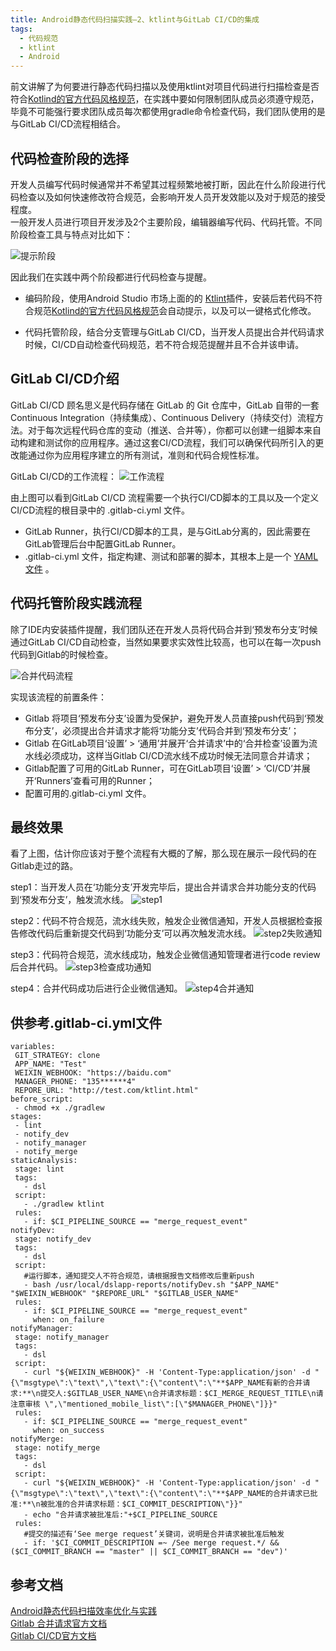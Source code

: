 ```yaml
---
title: Android静态代码扫描实践—2、ktlint与GitLab CI/CD的集成
tags:
  - 代码规范
  - ktlint
  - Android
---
```


前文讲解了为何要进行静态代码扫描以及使用ktlint对项目代码进行扫描检查是否符合[Kotlind的官方代码风格规范](https://kotlinlang.org/docs/coding-conventions.html)，在实践中要如何限制团队成员必须遵守规范，毕竟不可能强行要求团队成员每次都使用gradle命令检查代码，我们团队使用的是与GitLab CI/CD流程相结合。

<!--more-->

## 代码检查阶段的选择

开发人员编写代码时候通常并不希望其过程频繁地被打断，因此在什么阶段进行代码检查以及如何快速修改符合规范，会影响开发人员开发效能以及对于规范的接受程度。  
一般开发人员进行项目开发涉及2个主要阶段，编辑器编写代码、代码托管。不同阶段检查工具与特点对比如下：

![提示阶段](/images/2021-07-08-提示阶段.png)
 
因此我们在实践中两个阶段都进行代码检查与提醒。
- 编码阶段，使用Android Studio 市场上面的的 [Ktlint](https://plugins.jetbrains.com/plugin/15057-ktlint-unofficial-)插件，安装后若代码不符合规范[Kotlind的官方代码风格规范](https://kotlinlang.org/docs/coding-conventions.html)会自动提示，以及可以一键格式化修改。

- 代码托管阶段，结合分支管理与GitLab CI/CD，当开发人员提出合并代码请求时候，CI/CD自动检查代码规范，若不符合规范提醒并且不合并该申请。

## GitLab CI/CD介绍

GitLab CI/CD 顾名思义是代码存储在 GitLab 的 Git 仓库中，GitLab 自带的一套Continuous Integration（持续集成）、Continuous Delivery（持续交付）流程方法。对于每次远程代码仓库的变动（推送、合并等），你都可以创建一组脚本来自动构建和测试你的应用程序。通过这套CI/CD流程，我们可以确保代码所引入的更改能通过你为应用程序建立的所有测试，准则和代码合规性标准。

GitLab CI/CD的工作流程：
![工作流程](/images/2021-07-08-工作流程.png)

由上图可以看到GitLab CI/CD 流程需要一个执行CI/CD脚本的工具以及一个定义CI/CD流程的根目录中的 .gitlab-ci.yml 文件。

- GitLab Runner，执行CI/CD脚本的工具，是与GitLab分离的，因此需要在GitLab管理后台中配置GitLab Runner。
- .gitlab-ci.yml 文件，指定构建、测试和部署的脚本，其根本上是一个 [YAML文件](https://en.wikipedia.org/wiki/YAML) 。


## 代码托管阶段实践流程

除了IDE内安装插件提醒，我们团队还在开发人员将代码合并到‘预发布分支’时候通过GitLab CI/CD自动检查，当然如果要求实效性比较高，也可以在每一次push代码到Gitlab的时候检查。

![合并代码流程](/images/2021-07-08-合并代码流程.png)


实现该流程的前置条件： 
  - Gitlab 将项目‘预发布分支’设置为受保护，避免开发人员直接push代码到‘预发布分支’，必须提出合并请求才能将‘功能分支’代码合并到‘预发布分支’；
  - Gitlab 在GitLab项目‘设置’ > ‘通用’并展开‘合并请求’中的‘合并检查’设置为流水线必须成功，这样当Gitlab CI/CD流水线不成功时候无法同意合并请求；
  - Gitlab配置了可用的GitLab Runner，可在GitLab项目‘设置’ > ‘CI/CD’并展开‘Runners’查看可用的Runner；
  - 配置可用的.gitlab-ci.yml 文件。

## 最终效果

看了上图，估计你应该对于整个流程有大概的了解，那么现在展示一段代码的在Gitlab走过的路。

step1：当开发人员在‘功能分支’开发完毕后，提出合并请求合并功能分支的代码到‘预发布分支’，触发流水线。
![step1](/images/2021-07-08-step1.png)

step2：代码不符合规范，流水线失败，触发企业微信通知，开发人员根据检查报告修改代码后重新提交代码到‘功能分支’可以再次触发流水线。
![step2失败通知](/images/2021-07-08-step2失败通知.png)

step3：代码符合规范，流水线成功，触发企业微信通知管理者进行code review后合并代码。
![step3检查成功通知](/images/2021-07-08-step3检查成功通知.png)

step4：合并代码成功后进行企业微信通知。
![step4合并通知](/images/2021-07-08-step4合并通知.png)

## 供参考.gitlab-ci.yml文件
 ```
 variables:
  GIT_STRATEGY: clone
  APP_NAME: "Test"
  WEIXIN_WEBHOOK: "https://baidu.com"
  MANAGER_PHONE: "135******4"
  REPORE_URL: "http://test.com/ktlint.html"
before_script:
  - chmod +x ./gradlew
stages:
  - lint
  - notify_dev
  - notify_manager
  - notify_merge
staticAnalysis:
  stage: lint
  tags:
    - dsl
  script:
    - ./gradlew ktlint
  rules:
    - if: $CI_PIPELINE_SOURCE == "merge_request_event"
notifyDev:
  stage: notify_dev
  tags:
    - dsl
  script:
    #运行脚本，通知提交人不符合规范，请根据报告文档修改后重新push
    - bash /usr/local/dslapp-reports/notifyDev.sh "$APP_NAME" "$WEIXIN_WEBHOOK" "$REPORE_URL" "$GITLAB_USER_NAME"
  rules:
    - if: $CI_PIPELINE_SOURCE == "merge_request_event"
      when: on_failure
notifyManager:
  stage: notify_manager
  tags:
    - dsl
  script:
    - curl "${WEIXIN_WEBHOOK}" -H 'Content-Type:application/json' -d "{\"msgtype\":\"text\",\"text\":{\"content\":\"**$APP_NAME有新的合并请求:**\n提交人:$GITLAB_USER_NAME\n合并请求标题：$CI_MERGE_REQUEST_TITLE\n请注意审核 \",\"mentioned_mobile_list\":[\"$MANAGER_PHONE\"]}}"
  rules:
    - if: $CI_PIPELINE_SOURCE == "merge_request_event"
      when: on_success
notifyMerge:
  stage: notify_merge
  tags:
    - dsl
  script:
    - curl "${WEIXIN_WEBHOOK}" -H 'Content-Type:application/json' -d "{\"msgtype\":\"text\",\"text\":{\"content\":\"**$APP_NAME的合并请求已批准:**\n被批准的合并请求标题：$CI_COMMIT_DESCRIPTION\"}}"
    - echo "合并请求被批准后:"+$CI_PIPELINE_SOURCE
  rules:
    #提交的描述有‘See merge request’关键词，说明是合并请求被批准后触发
    - if: '$CI_COMMIT_DESCRIPTION =~ /See merge request.*/ && ($CI_COMMIT_BRANCH == "master" || $CI_COMMIT_BRANCH == "dev")'

 ```
## 参考文档
[Android静态代码扫描效率优化与实践](https://tech.meituan.com/2019/11/07/android-static-code-canning.html)  
[Gitlab 合并请求官方文档](https://docs.gitlab.com/ee/user/project/merge_requests/)  
[Gitlab CI/CD官方文档](https://docs.gitlab.com/ee/ci/)
